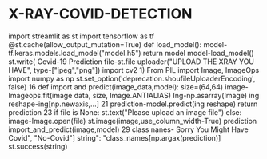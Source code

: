 # X-RAY-COVID-DETECTION
import streamlit as st
import tensorflow as tf
@st.cache(allow_output_mutation=True)
 def load_model():
model-tf.keras.models.load_model("model.h5")
return model
model-load_model()
st.write( Covid-19 Prediction
 file-st.file uploader("UPLOAD THE XRAY YOU HAVE", type-["jpeg","png"])
 import cv2 1) From PIL import Image, ImageOps
import numpy as np
 st.set_option('deprecation.shoufileUploaderEncoding', false) 16 def import and predict(image_data,model):
size=(64,64) image-Imageops.fit(image data, size, Image.ANTIALIAS)
Ing-np.asarray(Image)
 ing reshape-ing[np.newaxis,...] 21 prediction-model.predict(ing reshape)
 return prediction 23 if file is None:
st.text("Please upload an image file")
else:
image-Image.open(file)
st.image(image,use_column_width-True)
prediction import_and_predict(image,model) 29 class nanes- Sorry You Might Have Covid", "No-Covid"]
string": "class_names[np.argax(prediction)] st.success(string)
